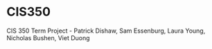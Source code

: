 # CIS350
CIS 350 Term Project - Patrick Dishaw, Sam Essenburg, Laura Young, Nicholas Bushen, Viet Duong

